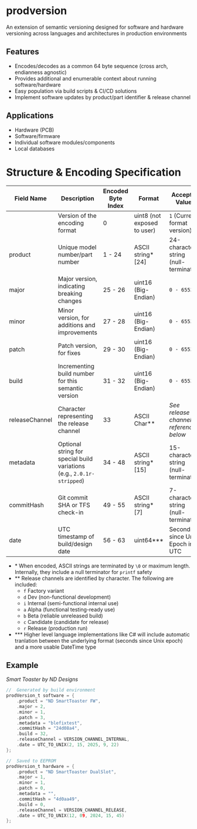 # prodversion
An extension of semantic versioning designed for software and hardware versioning across languages and architectures in production environments

## Features
- Encodes/decodes as a common 64 byte sequence (cross arch, endianness agnostic)
- Provides additional and enumerable context about running software/hardware
- Easy population via build scripts & CI/CD solutions
- Implement software updates by product/part identifier & release channel

## Applications
- Hardware (PCB)
- Software/firmware
- Individual software modules/components
- Local databases

# Structure & Encoding Specification

| Field Name        | Description                                                                 | Encoded Byte Index | Format                         | Accepted Values                                      |
|-------------------|-----------------------------------------------------------------------------|--------------------|--------------------------------|------------------------------------------------------|
|                   | Version of the encoding format                                              | 0                  | uint8 (not exposed to user)    | `1` (Current format version)                         |
| product           | Unique model number/part number                                             | 1 - 24             | ASCII string* [24]             | 24-character string (null-terminated)                |
| major             | Major version, indicating breaking changes                                  | 25 - 26            | uint16 (Big-Endian)            | `0 - 65535`                                          |
| minor             | Minor version, for additions and improvements                               | 27 - 28            | uint16 (Big-Endian)            | `0 - 65535`                                          |
| patch             | Patch version, for fixes                                                    | 29 - 30            | uint16 (Big-Endian)            | `0 - 65535`                                          |
| build             | Incrementing build number for this semantic version                         | 31 - 32            | uint16 (Big-Endian)            | `0 - 65535`                                          |
| releaseChannel    | Character representing the release channel                                  | 33                 | ASCII Char**                   | *See release channel reference below*                |
| metadata          | Optional string for special build variations (e.g., `2.0.1r-stripped`)      | 34 - 48            | ASCII string* [15]             | 15-character string (null-terminated)                |
| commitHash        | Git commit SHA or TFS check-in                                              | 49 - 55            | ASCII string* [7]              | 7-character string (null-terminated)                 |
| date              | UTC timestamp of build/design date                                          | 56 - 63            | uint64***                      | Seconds since Unix Epoch in UTC                      |

- \* When encoded, ASCII strings are terminated by `\0` or maximum length. Internally, they include a null terminator for `printf` safety
- \*\* Release channels are identified by character. The following are included:
    - `f` Factory variant
    - `d` Dev (non-functional development)
    - `i` Internal (semi-functional internal use)
    - `a` Alpha (functional testing-ready use)
    - `b` Beta (reliable unreleased build)
    - `c` Candidate (candidate for release)
    - `r` Release (production run)
- \*\*\* Higher level language implementations like C# will include automatic tranlation between the underlying format (seconds since Unix epoch) and a more usable DateTime type

## Example
*Smart Toaster by ND Designs*
```C
//  Generated by build environment
prodVersion_t software = {
    .product = "ND SmartToaster FW",
    .major = 2,
    .minor = 1,
    .patch = 3,
    .metadata = "blefixtest",
    .commitHash = "24d08a4",
    .build = 32,
    .releaseChannel = VERSION_CHANNEL_INTERNAL,
    .date = UTC_TO_UNIX(2, 15, 2025, 9, 22)
};

//  Saved to EEPROM
prodVersion_t hardware = {
    .product = "ND SmartToaster DualSlot",
    .major = 1,
    .minor = 1,
    .patch = 0,
    .metadata = "",
    .commitHash = "4d0aa49",
    .build = 0,
    .releaseChannel = VERSION_CHANNEL_RELEASE,
    .date = UTC_TO_UNIX(12, 09, 2024, 15, 45)
};
```